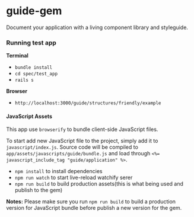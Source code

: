 # guide-gem
Document your application with a living component library and styleguide.

### Running test app
**Terminal**
- `bundle install`
- `cd spec/test_app`
- `rails s`

**Browser**
- `http://localhost:3000/guide/structures/friendly/example`

#### JavaScript Assets

This app use `browserify` to bundle client-side JavaScript files.

To start add new JavaScript file to the project, simply add it to `javascript/index.js`. Source code will be compiled to `app/assets/javascripts/guide/bundle.js` and load through `<%= javascript_include_tag "guide/application" %>`.

* `npm install` to install dependencies
* `npm run watch` to start live-reload watchify serer
* `npm run build` to build production assets(this is what being used and publish to the gem)

**Notes:** Please make sure you run `npm run build` to build a production version for JavaScript bundle before publish a new version for the gem.
